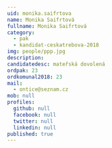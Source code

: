 ```yaml
---
uid: monika.saifrtova
name: Monika Saifrtová
fullname: Monika Saifrtová
category:
  - pak
  - kandidat-ceskatrebova-2018
img: people/ppp.jpg
description:
candidatedesc: mateřská dovolená
ordpak: 23
ordkomunal2018: 23
mail:
  - ontice@seznam.cz
mob: null
profiles:
  github: null
  facebook: null
  twitter: null
  linkedin: null
published: true
---
```


